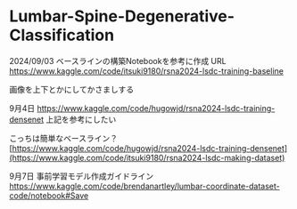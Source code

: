 # Lumbar-Spine-Degenerative-Classification

2024/09/03 
ベースラインの構築Notebookを参考に作成
URL
https://www.kaggle.com/code/itsuki9180/rsna2024-lsdc-training-baseline

画像を上下とかにしてかさましする

9月4日
https://www.kaggle.com/code/hugowjd/rsna2024-lsdc-training-densenet
上記を参考にしたい

こっちは簡単なベースライン？
[https://www.kaggle.com/code/hugowjd/rsna2024-lsdc-training-densenet](https://www.kaggle.com/code/itsuki9180/rsna2024-lsdc-making-dataset)

9月7日
事前学習モデル作成ガイドライン
https://www.kaggle.com/code/brendanartley/lumbar-coordinate-dataset-code/notebook#Save
